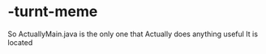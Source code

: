 # -turnt-meme
So ActuallyMain.java is the only one that Actually does anything useful
It is located
